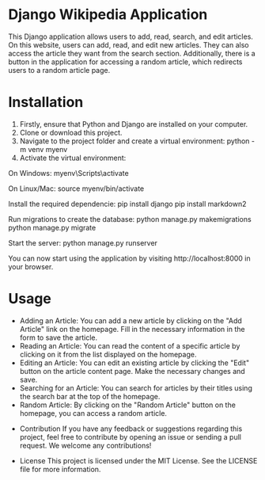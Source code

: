 # Django Wikipedia Application

This Django application allows users to add, read, search, and edit articles. On this website, users can add, read, and edit new articles. They can also access the article they want from the search section. Additionally, there is a button in the application for accessing a random article, which redirects users to a random article page.

# Installation

1. Firstly, ensure that Python and Django are installed on your computer.
2. Clone or download this project.
3. Navigate to the project folder and create a virtual environment:
   python -m venv myenv
4. Activate the virtual environment:

On Windows:
   myenv\Scripts\activate

On Linux/Mac:
   source myenv/bin/activate

Install the required dependencie:
   pip install django
   pip install markdown2

Run migrations to create the database:
   python manage.py makemigrations
   python manage.py migrate

Start the server:
   python manage.py runserver

You can now start using the application by visiting http://localhost:8000 in your browser.

# Usage

* Adding an Article: You can add a new article by clicking on the "Add Article" link on the homepage. Fill in the necessary information in the form to save the article.
* Reading an Article: You can read the content of a specific article by clicking on it from the list displayed on the homepage.
* Editing an Article: You can edit an existing article by clicking the "Edit" button on the article content page. Make the necessary changes and save.
* Searching for an Article: You can search for articles by their titles using the search bar at the top of the homepage.
* Random Article: By clicking on the "Random Article" button on the homepage, you can access a random article.

- Contribution
If you have any feedback or suggestions regarding this project, feel free to contribute by opening an issue or sending a pull request. We welcome any contributions!

- License
This project is licensed under the MIT License. See the LICENSE file for more information.

